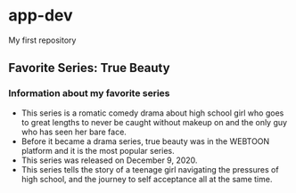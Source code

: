 # app-dev
My first repository
## Favorite Series: True Beauty
### Information about my favorite series
- This series is a romatic comedy drama about high school girl who goes to great lengths to never be caught without makeup on and the only guy who has seen her bare face.
- Before it became a drama series, true beauty was in the WEBTOON platform and it is the most popular series.
- This series was released on December 9, 2020.
- This series tells the story of a teenage girl navigating the pressures of high school, and the journey to self acceptance all at the same time.
  
